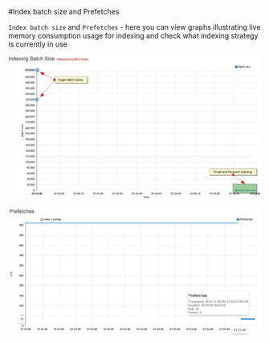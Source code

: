 ﻿#Index batch size and Prefetches

`Index batch size` and `Prefetches` - here you can view graphs illustrating live memory consumption usage for indexing and check what indexing strategy is currently in use

![Figure 1. Studio. Status. Metrics. Index batch size.](images/metrics-index_batch_size-4.png)

![Figure 2. Studio. Status. Metrics. Metrics prefetches.](images/metrics-prefetches-5.png)